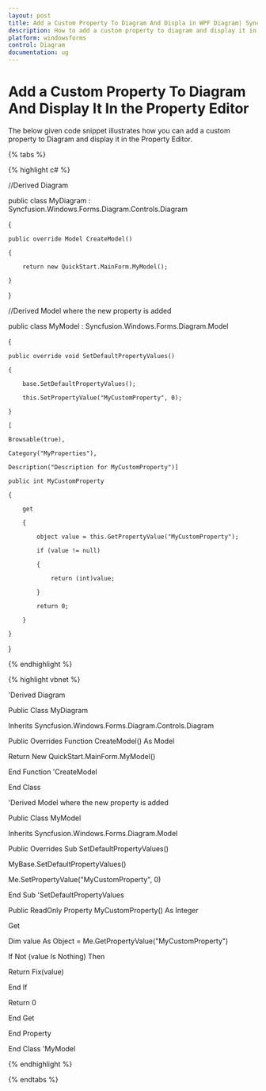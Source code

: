 ```yaml
---
layout: post
title: Add a Custom Property To Diagram And Displa in WPF Diagram| Syncfusion
description: How to add a custom property to diagram and display it in the property editor in Syncfusion Windows Forms Diagram Control and more.
platform: windowsforms
control: Diagram
documentation: ug
---
```


# Add a Custom Property To Diagram And Display It In the Property Editor

The below given code snippet illustrates how you can add a custom property to Diagram and display it in the Property Editor.

{% tabs %}

{% highlight c# %}

//Derived Diagram

public class MyDiagram : Syncfusion.Windows.Forms.Diagram.Controls.Diagram

{

    public override Model CreateModel()

    {

        return new QuickStart.MainForm.MyModel();

    }

}

//Derived Model where the new property is added

public class MyModel : Syncfusion.Windows.Forms.Diagram.Model

{

    public override void SetDefaultPropertyValues()

    {

        base.SetDefaultPropertyValues();

        this.SetPropertyValue("MyCustomProperty", 0);

    }

    [

    Browsable(true),

    Category("MyProperties"),

    Description("Description for MyCustomProperty")]

    public int MyCustomProperty

    {

        get

        {

            object value = this.GetPropertyValue("MyCustomProperty");

            if (value != null)

            {

                return (int)value;

            }

            return 0;

        }

    }

}

{% endhighlight %}

{% highlight vbnet %}

'Derived Diagram

Public Class MyDiagram

Inherits Syncfusion.Windows.Forms.Diagram.Controls.Diagram

Public Overrides Function CreateModel() As Model

Return New QuickStart.MainForm.MyModel()

End Function 'CreateModel

End Class

'Derived Model where the new property is added 

Public Class MyModel

Inherits Syncfusion.Windows.Forms.Diagram.Model

Public Overrides Sub SetDefaultPropertyValues()

MyBase.SetDefaultPropertyValues()

Me.SetPropertyValue("MyCustomProperty", 0)

End Sub 'SetDefaultPropertyValues 

Public ReadOnly Property MyCustomProperty() As Integer

Get

Dim value As Object = Me.GetPropertyValue("MyCustomProperty")

If Not (value Is Nothing) Then

Return Fix(value)

End If

Return 0

End Get

End Property

End Class 'MyModel 

{% endhighlight %}

{% endtabs %}

